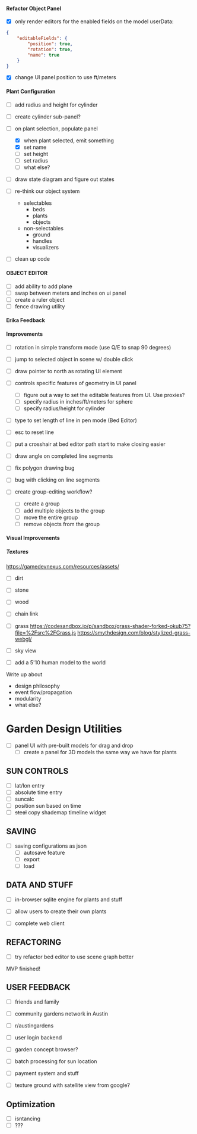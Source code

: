 
#### Refactor Object Panel
- [x] only render editors for the enabled fields on the model
userData:
```json
{
    "editableFields": {
        "position": true,
        "rotation": true,
        "name": true
    }
}
```
- [x] change UI panel position to use ft/meters

#### Plant Configuration

- [ ] add radius and height for cylinder
- [ ] create cylinder sub-panel?

- [ ] on plant selection, populate panel
    - [x] when plant selected, emit something
    - [x] set name
    - [ ] set height
    - [ ] set radius
    - [ ] what else?

- [ ] draw state diagram and figure out states
- [ ] re-think our object system
    - selectables
        - beds
        - plants
        - objects
    - non-selectables
        - ground
        - handles
        - visualizers

- [ ] clean up code

#### OBJECT EDITOR
- [ ] add ability to add plane
- [ ] swap between meters and inches on ui panel
- [ ] create a ruler object
- [ ] fence drawing utility

#### Erika Feedback


#### Improvements
- [ ] rotation in simple transform mode (use Q/E to snap 90 degrees)
- [ ] jump to selected object in scene w/ double click
- [ ] draw pointer to north as rotating UI element
- [ ] controls specific features of geometry in UI panel
    - [ ] figure out a way to set the editable features from UI. Use proxies?
    - [ ] specify radius in inches/ft/meters for sphere
    - [ ] specify radius/height for cylinder

- [ ] type to set length of line in pen mode (Bed Editor)
- [ ] esc to reset line
- [ ] put a crosshair at bed editor path start to make closing easier
- [ ] draw angle on completed line segments
- [ ] fix polygon drawing bug
- [ ] bug with clicking on line segments

- [ ] create group-editing workflow?
    - [ ] create a group
    - [ ] add multiple objects to the group
    - [ ] move the entire group
    - [ ] remove objects from the group

#### Visual Improvements

##### Textures
https://gamedevnexus.com/resources/assets/
- [ ] dirt
- [ ] stone
- [ ] wood
- [ ] chain link

- [ ] grass
https://codesandbox.io/p/sandbox/grass-shader-forked-okub75?file=%2Fsrc%2FGrass.js
https://smythdesign.com/blog/stylized-grass-webgl/
- [ ] sky view

- [ ] add a 5'10 human model to the world

Write up about 
- design philosophy
- event flow/propagation
- modularity
- what else?

# Garden Design Utilities
- [ ] panel UI with pre-built models for drag and drop
    - [ ] create a panel for 3D models the same way we have for plants

## SUN CONTROLS
- [ ] lat/lon entry
- [ ] absolute time entry
- [ ] suncalc
- [ ] position sun based on time
- [ ] ~~steal~~ copy shademap timeline widget

## SAVING
- [ ] saving configurations as json
    - [ ] autosave feature
    - [ ] export
    - [ ] load
    
## DATA AND STUFF
- [ ] in-browser sqlite engine for plants and stuff
- [ ] allow users to create their own plants

- [ ] complete web client

## REFACTORING
- [ ] try refactor bed editor to use scene graph better

MVP finished!

## USER FEEDBACK
- [ ] friends and family
- [ ] community gardens network in Austin
- [ ] r/austingardens


- [ ] user login backend
- [ ] garden concept browser?
- [ ] batch processing for sun location
- [ ] payment system and stuff
- [ ] texture ground with satellite view from google?

## Optimization
- [ ] isntancing
- [ ] ???